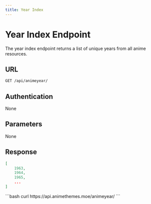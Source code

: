 ```yaml
---
title: Year Index
---
```


<Block>

# Year Index Endpoint

The year index endpoint returns a list of unique years from all anime resources.

## URL

```sh
GET /api/animeyear/
```

## Authentication

None

## Parameters

None

## Response

```json
[
    1963,
    1964,
    1965,
    ...
]
```

<Example>

<CURL>
```bash
curl https://api.animethemes.moe/animeyear/
```
</CURL>

</Example>

</Block>